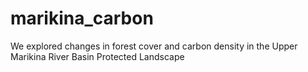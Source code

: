 # marikina_carbon
We explored changes in forest cover and carbon density in the Upper Marikina River Basin Protected Landscape
